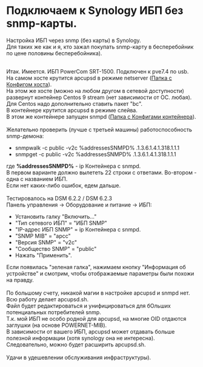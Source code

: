 # Подключаем к Synology ИБП без snmp-карты.

Настройка ИБП через snmp (без карты) в Synology.<br>
Для таких же как и я, кто зажал покупать snmp-карту в бесперебойник по цене половины бесперебойника).<br><br>

Итак. Имеется. ИБП PowerCom SRT-1500. Подключен к pve7.4 по usb.<br>
На самом хосте крутится apcupsd в режиме netserver ([Папка с Конфигом хоста](src/pve)).<br>
На этом же хосте (можно на любом другом в сетевой доступности) развернут контейнер Centos 9 stream (нет зависимости от ОС. любая). Для Centos надо дополнительно ставить пакет "bc".<br>
В контейнере крутится apcupsd в режиме слейва.<br>
В этом же контейнере запущен snmpd ([Папка с Конфигами контейнера](src/lxc)).<br>
<br>
Желательно проверить (лучше с третьей машины) работоспособность snmp-демона:<br>
<ul>
  <li>snmpwalk -c public -v2c %addressesSNMPD% .1.3.6.1.4.1.318.1.1.1</li>
  <li>snmpget -c public -v2c %addressesSNMPD% .1.3.6.1.4.1.318.1.1.1</li>
</ul>
где <b>%addressesSNMPD%</b> - ip Контейнера с snmpd.<br>
В первом варианте должно вылететь 22 строки с ответами. Во-втором - одна с названием ИБП.<br>
Если нет каких-либо ошибок, едем дальше.<br>
<br>
Тестировалось на DSM 6.2.2 / DSM 6.2.3<br>
Панель управления -> Оборудование и питание -> ИБП:<br>
  <ul>
    <li>Установить галку "Включить..."</li>
    <li>"Тип сетевого ИБП" = "ИБП SNMP"</li>
    <li>"IP-адрес ИБП SNMP" = ip Контейнера с snmpd.</li>
    <li>"SNMP MIB" = "apcc"</li>
    <li>"Версия SNMP" = "v2c"</li>
    <li>"Сообщество SNMP" = "public"</li>
    <li>Нажать "Применить".</li>
  </ul>
Если появилась "зеленая галка", нажимаем кнопку "Информация об устройстве" и смотрим, чтобы отображаемые параметры были похожи на правду.<br>
<br>
По большому счету, никакой магии в настройке apcupsd и snmpd нет. Всю работу делает apcupsd.sh.<br>
Файл будет редактироваться и унифицироваться для бОльших потенциальных потребителей snmp.<br>
Т.к. мой ИБП не особо родной для apcupsd, на многие OID отдаются заглушки (на основе POWERNET-MIB).<br>
В зависимости от вашего ИБП, apcupsd может отдавать больше полезной информации (хотя synology она не интересна). Следовательно, можно будет расширить apcupsd.sh.<br>
<br>
Удачи в удешевлении обслуживания инфраструктуры).
